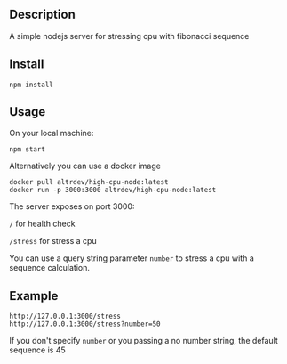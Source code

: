 ## Description
A simple nodejs server for stressing cpu with fibonacci sequence

## Install
```
npm install
```

## Usage
On your local machine: 

```
npm start
```

Alternatively you can use a docker image
```
docker pull altrdev/high-cpu-node:latest
docker run -p 3000:3000 altrdev/high-cpu-node:latest
```

The server exposes on port 3000:

`/` for health check

`/stress` for stress a cpu 

You can use a query string parameter `number` to stress a cpu with a sequence calculation.

## Example
```
http://127.0.0.1:3000/stress
http://127.0.0.1:3000/stress?number=50
``` 
If you don't specify `number` or you passing a no number string, the default sequence is 45
